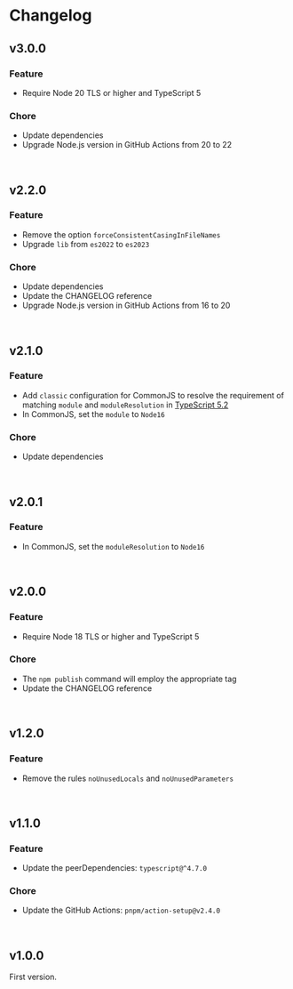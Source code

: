 # Changelog

## v3.0.0

### Feature

- Require Node 20 TLS or higher and TypeScript 5

### Chore

- Update dependencies
- Upgrade Node.js version in GitHub Actions from 20 to 22

<br>

## v2.2.0

### Feature

- Remove the option `forceConsistentCasingInFileNames`
- Upgrade `lib` from `es2022` to `es2023`

### Chore

- Update dependencies
- Update the CHANGELOG reference
- Upgrade Node.js version in GitHub Actions from 16 to 20

<br>

## v2.1.0

### Feature

- Add `classic` configuration for CommonJS to resolve the requirement of matching `module` and `moduleResolution` in [TypeScript 5.2](https://devblogs.microsoft.com/typescript/announcing-typescript-5-2/#module-and-moduleresolution-must-match-under-recent-node-js-settings)
- In CommonJS, set the `module` to `Node16`

### Chore

- Update dependencies

<br>

## v2.0.1

### Feature

- In CommonJS, set the `moduleResolution` to `Node16`

<br>

## v2.0.0

### Feature

- Require Node 18 TLS or higher and TypeScript 5

### Chore

- The `npm publish` command will employ the appropriate tag
- Update the CHANGELOG reference

<br>

## v1.2.0

### Feature

- Remove the rules `noUnusedLocals` and `noUnusedParameters`

<br>

## v1.1.0

### Feature

- Update the peerDependencies: `typescript@^4.7.0`

### Chore

- Update the GitHub Actions: `pnpm/action-setup@v2.4.0`

<br>

## v1.0.0

First version.
